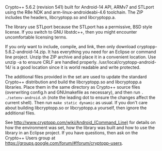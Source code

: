Crypto++ 5.6.2 (revision 541) built for Android-14 API, ARMv7 and STLport using the R8e NDK and arm-linux-androideabi-4.6 toolchain. The ZIP includes the headers, libcryptopp.so and libcryptopp.a.

The library use STLport because the STLport has a permissive, BSD style license. If you switch to GNU libstdc++, then you might encounter uncomfortable licensing terms. 

If you only want to include, compile, and link, then only download cryptopp-5.6.2-android-14.zip. It has everything you need for an Eclipse or command line project. Unzip the ZIP archive and place it in a convenient location. Use unzip -a to ensure CRLF are handled properly. /usr/local/cryptopp-android-14/ is a good location since it is world readable and write protected.

The additional files provided in the set are used to update the standard Crypto++ distribution and build the libcryptopp.so and libcryptopp.a libraries. Place them in the same directory as Crypto++ source files (overwriting config.h and GNUmakefile as necessary), and then run `. ./setenv-android.sh` (note the leading dot to ensure the changes affect the current shell). Then run `make static dynamic` as usual. If you don't care about building libcryptopp.so or libcryptopp.a yourself, then ignore the additional files.

See http://www.cryptopp.com/wiki/Android_(Command_Line) for details on how the environment was set, how the library was built and how to use the library in an Eclipse project. If you have questions, then ask on the Crypto++ Users group at https://groups.google.com/forum/#!forum/cryptopp-users.